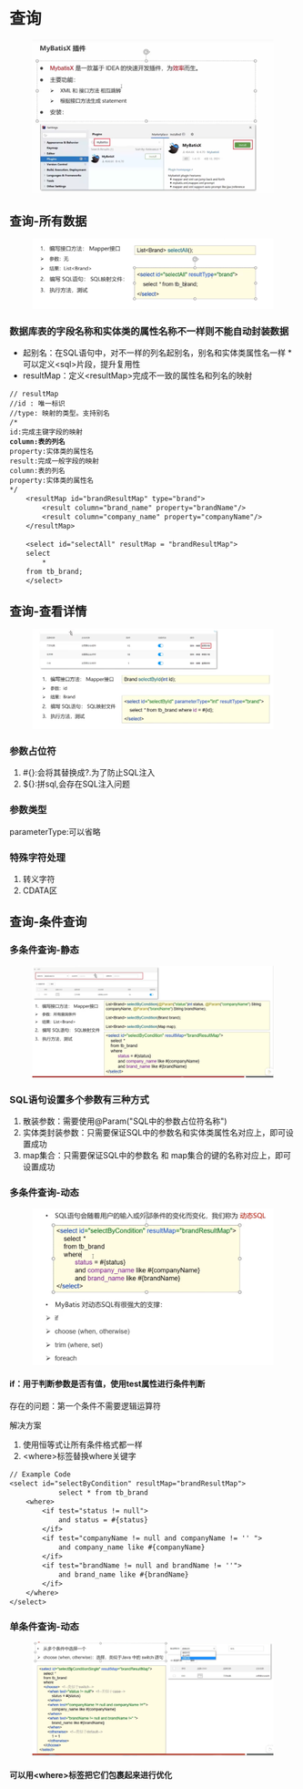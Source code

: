 # 查询

<figure><img src="../.gitbook/assets/image (2) (2).png" alt=""><figcaption></figcaption></figure>

## 查询-所有数据

<figure><img src="../.gitbook/assets/image (25).png" alt=""><figcaption></figcaption></figure>

### 数据库表的字段名称和实体类的属性名称不一样则不能自动封装数据

* 起别名：在SQL语句中，对不一样的列名起别名，别名和实体类属性名一样 \* 可以定义\<sql>片段，提升复用性
* resultMap：定义\<resultMap>完成不一致的属性名和列名的映射

<pre><code>// resultMap
//id : 唯一标识
//type: 映射的类型。支持别名
/*
id:完成主键字段的映射
<strong>column:表的列名
</strong>property:实体类的属性名
result:完成一般字段的映射
column:表的列名
property:实体类的属性名
*/
    &#x3C;resultMap id="brandResultMap" type="brand">
        &#x3C;result column="brand_name" property="brandName"/>
        &#x3C;result column="company_name" property="companyName"/>
    &#x3C;/resultMap>

    &#x3C;select id="selectAll" resultMap = "brandResultMap">
    select 
        *
    from tb_brand;
    &#x3C;/select>
</code></pre>

## 查询-查看详情

<figure><img src="../.gitbook/assets/image (3) (4).png" alt=""><figcaption></figcaption></figure>

### 参数占位符

1. \#{}:会将其替换成?.为了防止SQL注入
2. ${}:拼sql,会存在SQL注入问题

### 参数类型

parameterType:可以省略

### 特殊字符处理

1. 转义字符
2. CDATA区

## 查询-条件查询

### 多条件查询-静态

<figure><img src="../.gitbook/assets/image (22).png" alt=""><figcaption></figcaption></figure>

### SQL语句设置多个参数有三种方式

1. 散装参数：需要使用@Param("SQL中的参数占位符名称")
2. 实体类封装参数：只需要保证SQL中的参数名和实体类属性名对应上，即可设置成功
3. map集合：只需要保证SQL中的参数名 和 map集合的键的名称对应上，即可设置成功

### 多条件查询-动态

<figure><img src="../.gitbook/assets/image (2) (4).png" alt=""><figcaption></figcaption></figure>

#### if：用于判断参数是否有值，使用test属性进行条件判断

存在的问题：第一个条件不需要逻辑运算符

解决方案

1. 使用恒等式让所有条件格式都一样
2. \<where>标签替换where关键字

```
// Example Code
<select id="selectByCondition" resultMap="brandResultMap">
            select * from tb_brand
    <where>
        <if test="status != null">
            and status = #{status}
        </if>
        <if test="companyName != null and companyName != '' ">
            and company_name like #{companyName}
        </if>
        <if test="brandName != null and brandName != ''">
            and brand_name like #{brandName}
        </if>
    </where>
</select>
```

### 单条件查询-动态

<figure><img src="../.gitbook/assets/image (26).png" alt=""><figcaption></figcaption></figure>

#### 可以用\<where>标签把它们包裹起来进行优化
